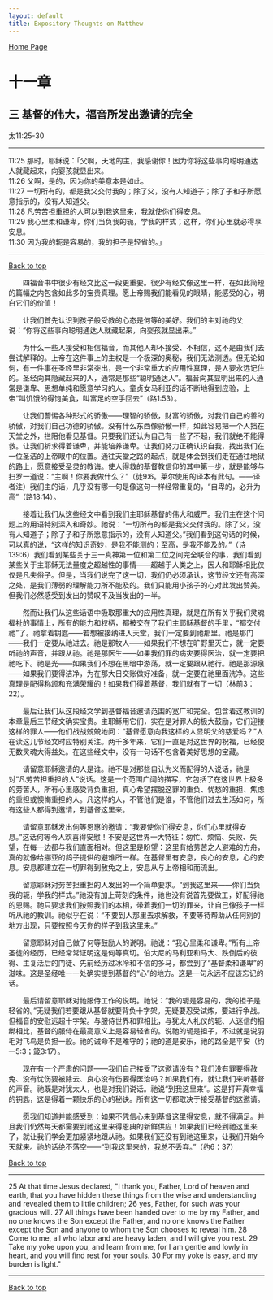 ```yaml
---
layout: default
title: Expository Thoughts on Matthew
---
```

[ Home Page ]({{site.baseurl}}/index) <br>

<a name="0"></a>
# 十一章 

## 三 基督的伟大，福音所发出邀请的完全

太11:25-30

***

11:25 那时，耶稣说：「父啊，天地的主，我感谢你！因为你将这些事向聪明通达人就藏起来，向婴孩就显出来。<br>
11:26 父啊，是的，因为你的美意本是如此。<br>
11:27 一切所有的，都是我父交付我的；除了父，没有人知道子；除了子和子所愿意指示的，没有人知道父。<br>
11:28 凡劳苦担重担的人可以到我这里来，我就使你们得安息。<br>
11:29 我心里柔和谦卑，你们当负我的轭，学我的样式；这样，你们心里就必得享安息。<br>
11:30 因为我的轭是容易的，我的担子是轻省的。」<br>

***

[Back to top](#0)

&emsp;&emsp;四福音书中很少有经文比这一段更重要。很少有经文像这里一样，在如此简短的篇幅之内包含如此多的宝贵真理。愿上帝赐我们能看见的眼睛，能感受的心，明白它们的价值！

&emsp;&emsp;让我们首先认识到孩子般受教的心态是何等的美好。我们的主对祂的父说：“你将这些事向聪明通达人就藏起来，向婴孩就显出来。”

&emsp;&emsp;为什么一些人接受和相信福音，而其他人却不接受、不相信，这不是由我们去尝试解释的。上帝在这件事上的主权是一个极深的奥秘，我们无法测透。但无论如何，有一件事在圣经里非常突出，是一个非常重大的应用性真理，是人要永远记住的。圣经向其隐藏起来的人，通常是那些“聪明通达人”。福音向其显明出来的人通常是谦卑、思想单纯和愿意学习的人。童贞女马利亚的话不断地得到应验，上帝“叫饥饿的得饱美食，叫富足的空手回去”（路1:53）。

&emsp;&emsp;让我们警惕各种形式的骄傲——理智的骄傲，财富的骄傲，对我们自己的善的骄傲，对我们自己功德的骄傲。没有什么东西像骄傲一样，如此容易把一个人挡在天堂之外，拦阻他看见基督。只要我们还认为自己有一些了不起，我们就绝不能得救。让我们祈求得着谦卑，并能培养谦卑。让我们努力正确认识自我，找出我们在一位圣洁的上帝眼中的位置。通往天堂之路的起点，就是体会到我们走在通往地狱的路上，愿意接受圣灵的教诲。使人得救的基督教信仰的其中第一步，就是能够与扫罗一道说：“主啊！你要我做什么？”（徒9:6。莱尔使用的译本有此句。——译者注）我们主的话，几乎没有哪一句是像这句一样经常重复的，“自卑的，必升为高”（路18:14）。

&emsp;&emsp;接着让我们从这些经文中看到我们主耶稣基督的伟大和威严。我们主在这个问题上的用语特别深入和奇妙。祂说：“一切所有的都是我父交付我的。除了父，没有人知道子；除了子和子所愿意指示的，没有人知道父。”我们看到这句话的时候，可以真的说，“这样的知识奇妙，是我不能测的；至高，是我不能及的。”（诗139:6）我们看到某些关于三一真神第一位和第二位之间完全联合的事，我们看到某些关于主耶稣无法量度之超越性的事情——超越于人类之上，因人和耶稣相比仅仅是凡夫俗子。但是，当我们说完了这一切，我们仍必须承认，这节经文还有高深之处，是我们薄弱的理解能力所不能及的。我们只能用小孩子的心对此发出赞美。但我们必然感受到发出的赞叹不及当发出的一半。

&emsp;&emsp;然而让我们从这些话语中吸取那重大的应用性真理，就是在所有关乎我们灵魂福祉的事情上，所有的能力和权柄，都被交在了我们主耶稣基督的手里，“都交付祂”了。祂拿着钥匙——若想被接纳进入天堂，我们一定要到祂那里。祂是那门——我们一定要从祂进去。祂是那牧人——如果我们不想在旷野里灭亡，就一定要听祂的声音，并跟从祂。祂是那医生——如果我们罪的病灾要得医治，就一定要把祂吃下。祂是光——如果我们不想在黑暗中游荡，就一定要跟从祂行。祂是那源泉——如果我们要得洁净，为在那大日交账做好准备，就一定要在祂里面洗净。这些真理是配得称颂和充满荣耀的！如果我们得着基督，我们就有了一切（林前3：22）。

&emsp;&emsp;最后让我们从这段经文学到基督福音邀请范围的宽广和完全。包含着这教训的本章最后三节经文确实宝贵。主耶稣用它们，实在是对罪人的极大鼓励，它们迎接这样的罪人——他们战战兢兢地问：“基督愿意向我这样的人显明父的慈爱吗？”人在读这几节经文时应特别关注。两千多年来，它们一直是对这世界的祝福，已经使无数灵魂大得益处。在这些经文中，没有一句话不包含着美好思想的宝藏。

&emsp;&emsp;请留意耶稣邀请的人是谁。祂不是对那些自认为义而配得的人说话，祂是对“凡劳苦担重担的人”说话。这是一个范围广阔的描写，它包括了在这世界上极多的劳苦人，所有心里感受背负重担，真心希望摆脱这罪的重负、忧愁的重担、焦虑的重担或懊悔重担的人。凡这样的人，不管他们是谁，不管他们过去生活如何，所有这些人都得到邀请，到基督这里来。

&emsp;&emsp;请留意耶稣发出何等恩惠的邀请：“我要使你们得安息，你们心里就得安息。”这话何等令人欢喜得安慰！不安是这世界一大特征：匆忙、烦恼、失败、失望，在每一边都与我们直面相对。但这里是盼望：这里有给劳苦之人避难的方舟，真的就像给挪亚的鸽子提供的避难所一样。在基督里有安息，良心的安息，心的安息。安息都建立在一切罪得到赦免之上，安息从与上帝相和而流出。

&emsp;&emsp;留意耶稣对劳苦担重担的人发出的一个简单要求。“到我这里来——你们当负我的轭，学我的样式。”祂没有加上苛刻的条件，祂也没有说首先要做工，好配得祂的恩赐。祂只要求我们按照我们的本相，带着我们一切的罪来，让自己像孩子一样听从祂的教训。祂似乎在说：“不要到人那里去求解救，不要等待帮助从任何别的地方出现，只要按照今天你的样子到我这里来。”

&emsp;&emsp;留意耶稣对自己做了何等鼓励人的说明。祂说：“我心里柔和谦卑。”所有上帝圣徒的经历，已经常常证明这是何等真切。伯大尼的马利亚和马大、跌倒后的彼得、主复活后的门徒、先前经历过冰冷和不信的多马，都尝到了“基督柔和谦卑”的滋味。这是圣经唯一一处确实提到基督的“心”的地方。这是一句永远不应该忘记的话。

&emsp;&emsp;最后请留意耶稣对祂服侍工作的说明。祂说：“我的轭是容易的，我的担子是轻省的。”无疑我们若要跟从基督就要背负十字架。无疑要忍受试炼，要进行争战。但福音的安慰远超十字架。与服侍世界和罪相比，与犹太人礼仪的轭、人迷信的捆绑相比，基督的服侍在最高意义上是容易轻省的。说祂的轭是担子，不过就是说羽毛对飞鸟是负担一般。祂的诫命不是难守的；祂的道是安乐，祂的路全是平安（约一5:3；箴3:17）。

&emsp;&emsp;现在有一个严肃的问题——我们自己接受了这邀请没有？我们没有罪要得赦免、没有忧伤要被除去、良心没有伤要得医治吗？如果我们有，就让我们来听基督的声音。祂既是对犹太人，也是对我们说话。祂说“到我这里来”。这是打开真幸福的钥匙，这是得着一颗快乐的心的秘诀。所有这一切都取决于接受基督的这邀请。

&emsp;&emsp;愿我们知道并能感受到：如果不凭信心来到基督这里得安息，就不得满足。并且我们仍然每天都需要到祂这里来得恩典的新鲜供应！如果我们已经到祂这里来了，就让我们学会更加紧紧地跟从祂。如果我们还没有到祂这里来，让我们开始今天就来。祂的话绝不落空——“到我这里来的，我总不丢弃。”（约6：37）

[Back to top](#0)

***

25 At that time Jesus declared, "I thank you, Father, Lord of heaven and earth, that you have hidden these things from the wise and understanding and revealed them to little children; 26 yes, Father, for such was your gracious will. 27 All things have been handed over to me by my Father, and no one knows the Son except the Father, and no one knows the Father except the Son and anyone to whom the Son chooses to reveal him. 28 Come to me, all who labor and are heavy laden, and I will give you rest. 29 Take my yoke upon you, and learn from me, for I am gentle and lowly in heart, and you will find rest for your souls. 30 For my yoke is easy, and my burden is light."

***

[Back to top](#0)

